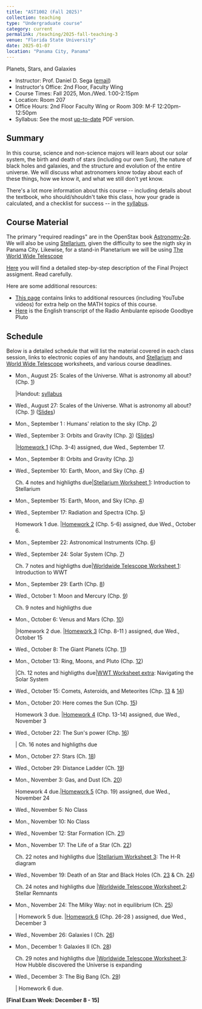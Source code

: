 ```yaml
---
title: "AST1002 (Fall 2025)"
collection: teaching
type: "Undergraduate course"
category: current
permalink: /teaching/2025-fall-teaching-3
venue: "Florida State University"
date: 2025-01-07
location: "Panama City, Panama"
---
```

Planets, Stars, and Galaxies

* Instructor:	Prof. Daniel D. Sega ([email](mailto:dsega@fsu.edu))
* Instructor's Office: 2nd Floor, Faculty Wing
* Course Times: Fall 2025, Mon./Wed. 1:00-2:15pm
* Location:	Room 207
* Office Hours:	2nd Floor Faculty Wing or Room 309: M-F 12:20pm-12:50pm
* Syllabus:	See the most [up-to-date](https://fsu-my.sharepoint.com/:w:/g/personal/dds24b_fsu_edu/EVyPpMo85FZNmlIPzDHtXqAB0ywZJloRs7FlWsf5lMeo2Q?e=QIFtWE) PDF version.

Summary
-----------
In this course, science and non-science majors will learn about our solar system, the birth and death of stars (including our own Sun), the nature of black holes and galaxies, and the structure and evolution of the entire universe. We will discuss what astronomers know today about each of these things, how we know it, and what we still don't yet know.

There's a lot more information about this course -- including details about the textbook, who should/shouldn't take this class, how your grade is calculated, and a checklist for success -- in the [syllabus](../files/ASR1002.pdf).

Course Material
--------------
The primary "required readings" are in the OpenStax book [Astronomy-2e](https://openstax.org/details/books/astronomy-2e). We will also be using [Stellarium](https://stellarium.org/), given the difficulty to see the nigth sky in Panama City. Likewise, for a stand-in Planetarium we will be using [The World Wide Telescope](https://www.worldwidetelescope.org/)

[Here](../files/finalAST.pdf) you will find a detailed step-by-step description of the Final Project assigment. Read carefully.

Here are some additional resources:

* [This page](https://stevencranmer.bitbucket.io/ASTR_1200_2019/math_links.html) contains links to additional resources (including YouTube videos) for extra help on the MATH topics of this course.
* [Here](https://radioambulante.org/en/translation/goodbye-pluto-translation) is the English transcript of the Radio Ambulante episode Goodbye Pluto

Schedule
-------------

Below is a detailed schedule that will list the material covered in each class session, links to electronic copies of any handouts, and [Stellarium](https://stellarium-web.org/) and [World Wide Telescope](https://www.worldwidetelescope.org/) worksheets, and various course deadlines.

* Mon., August 25: Scales of the Universe. What is astronomy all about? (Chp. [1](https://openstax.org/books/astronomy-2e/pages/1-introduction)) 

  |Handout: [syllabus](https://fsu-my.sharepoint.com/:w:/g/personal/dds24b_fsu_edu/EVyPpMo85FZNmlIPzDHtXqAB0ywZJloRs7FlWsf5lMeo2Q?e=QIFtWE)
* Wed., August 27: Scales of the Universe. What is astronomy all about? (Chp. [1](https://openstax.org/books/astronomy-2e/pages/1-introduction)) ([Slides](../files/Slides1.pdf))
* Mon., September 1 : Humans' relation to the sky (Chp. [2](https://openstax.org/books/astronomy-2e/pages/2-thinking-ahead))
* Wed., September 3: Orbits and Gravity (Chp. [3](https://openstax.org/books/astronomy-2e/pages/3-thinking-ahead)) ([Slides](../files/Slides2.pdf))

  |[Homework 1](../files/astrohw1.pdf) (Chp. 3-4) assigned, due Wed., September 17.
* Mon., September 8: Orbits and Gravity (Chp. [3](https://openstax.org/books/astronomy-2e/pages/3-thinking-ahead))
* Wed., September 10: Earth, Moon, and Sky (Chp. [4](https://openstax.org/books/astronomy-2e/pages/4-thinking-ahead)) 
  
   Ch. 4 notes and highligths due|[Stellarium Worksheet 1](../files/Stellarium1.pdf): Introduction to Stellarium
* Mon., September 15:  Earth, Moon, and Sky (Chp. [4](https://openstax.org/books/astronomy-2e/pages/4-thinking-ahead))
* Wed., September 17: Radiation and Spectra (Chp. [5](https://openstax.org/books/astronomy-2e/pages/5-thinking-ahead))

  Homework 1 due. |[Homework 2](../files/astrohw2.pdf) (Chp. 5-6) assigned, due Wed., October 6.
* Mon., September 22: Astronomical Instruments (Chp. [6](https://openstax.org/books/astronomy-2e/pages/6-thinking-ahead))
* Wed., September 24: Solar System (Chp. [7](https://openstax.org/books/astronomy-2e/pages/7-thinking-ahead))

	Ch. 7 notes and highligths due|[Worldwide Telescope Worksheet 1](../files/wwt1.pdf): Introduction to WWT
* Mon., September 29: Earth (Chp. [8](https://openstax.org/books/astronomy-2e/pages/8-thinking-ahead))
* Wed., October 1: Moon and Mercury (Chp. [9](https://openstax.org/books/astronomy-2e/pages/9-thinking-ahead))
	
	Ch. 9 notes and highligths due
* Mon., October 6: Venus and Mars (Chp. [10](https://openstax.org/books/astronomy-2e/pages/10-thinking-ahead))
  
  |Homework 2 due. |[Homework 3](../files/astrohw3.pdf) (Chp. 8-11 ) assigned, due Wed., October 15
* Wed., October 8: The Giant Planets (Chp. [11](https://openstax.org/books/astronomy-2e/pages/11-thinking-ahead))
* Mon., October 13: Ring, Moons, and Pluto (Chp. [12](https://openstax.org/books/astronomy-2e/pages/12-thinking-ahead))
  
  |Ch. 12 notes and highligths due|[WWT Worksheet extra](../files/wwtextra.pdf): Navigating the Solar System
* Wed., October 15: Comets, Asteroids, and Meteorites (Chp. [13](https://openstax.org/books/astronomy-2e/pages/13-thinking-ahead) & [14](https://openstax.org/books/astronomy-2e/pages/14-thinking-ahead))
* Mon., October 20: Here comes the Sun (Chp. [15](https://openstax.org/books/astronomy-2e/pages/15-thinking-ahead))

   Homework 3 due. |[Homework 4](../files/astrohw5.pdf) (Chp. 13-14) assigned, due Wed., November 3 
* Wed., October 22: The Sun's power (Chp. [16](https://openstax.org/books/astronomy-2e/pages/16-thinking-ahead))

     | Ch. 16 notes and highligths due
* Mon., October 27: Stars (Ch. [18](https://openstax.org/books/university-physics-volume-1/pages/18-thinking-ahead))
* Wed., October 29: Distance Ladder (Ch. [19](https://openstax.org/books/university-physics-volume-1/pages/19-thinking-ahead))
* Mon., November 3: Gas, and Dust (Ch. [20](https://openstax.org/books/astronomy-2e/pages/20-thinking-ahead))
 
  Homework 4 due.|[Homework 5](../files/astrohw6.pdf) (Chp. 19) assigned, due Wed., November 24
* Wed., November 5: No Class
* Mon., November 10: No Class
* Wed., November 12: Star Formation  (Ch. [21](https://openstax.org/books/astronomy-2e/pages/21-thinking-ahead))
* Mon., November 17: The Life of a Star (Ch. [22](https://openstax.org/books/astronomy-2e/pages/22-thinking-ahead))

  Ch. 22 notes and highligths due |[Stellarium Worksheet 3](../files/Stellarium3.pdf): The H-R diagram
* Wed., November 19: Death of an Star and Black Holes (Ch. [23](https://openstax.org/books/astronomy-2e/pages/23-thinking-ahead) & Ch. [24](https://openstax.org/books/astronomy-2e/pages/24-thinking-ahead))

	Ch. 24 notes and highligths due |[Worldwide Telescope Worksheet 2](../files/wwt2.pdf): Stellar Remnants
* Mon., November 24: The Milky Way: not in equilibrium (Ch. [25](https://openstax.org/books/astronomy-2e/pages/25-thinking-ahead))

   | Homework 5 due. |[Homework 6](../files/astrohw7.pdf) (Chp. 26-28 ) assigned, due Wed., December 3
* Wed., November 26: Galaxies I (Ch. [26](https://openstax.org/books/astronomy-2e/pages/26-thinking-ahead))
* Mon., December 1: Galaxies II (Ch. [28](https://openstax.org/books/astronomy-2e/pages/28-thinking-ahead))

   Ch. 29 notes and highligths due |[Worldwide Telescope Worksheet 3](../files/wwt3.pdf): How Hubble discovered the Universe is expanding
* Wed., December 3: The Big Bang (Ch. [29](https://openstax.org/books/astronomy-2e/pages/39-thinking-ahead))

  | Homework 6 due.


**[Final Exam Week: December 8 - 15]**
